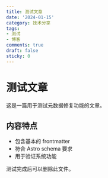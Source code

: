 ```yaml
---
title: 测试文章
date: '2024-01-15'
category: 技术分享
tags:
- 测试
- 博客
comments: true
draft: false
sticky: 0
---
```

# 测试文章

这是一篇用于测试元数据修复功能的文章。

## 内容特点

- 包含基本的 frontmatter
- 符合 Astro schema 要求
- 用于验证系统功能

测试完成后可以删除此文件。
